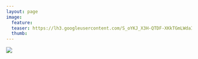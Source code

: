 ```yaml
---
layout: page
image:
  feature:
  teaser: https://lh3.googleusercontent.com/S_oYKJ_X3H-QTDF-XKkTGmLWdaInOIGRXJejsoGOitc=w245
  thumb:
---
```


[![](https://lh3.googleusercontent.com/EaXaVwm8FkRY_KTXxW9QKRLSedF-uSw_cmezwyHEEg8=w800)](https://lh3.googleusercontent.com/EaXaVwm8FkRY_KTXxW9QKRLSedF-uSw_cmezwyHEEg8=s0)
